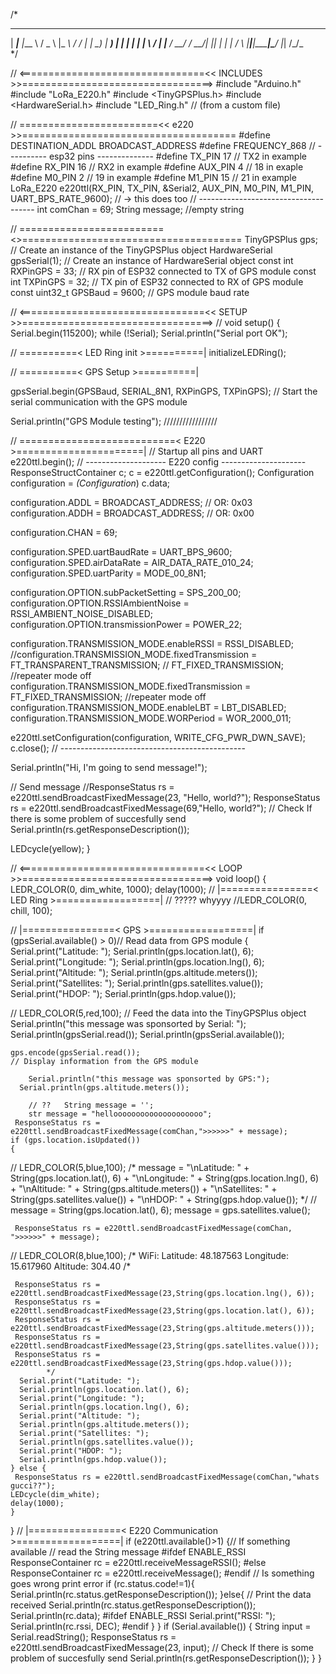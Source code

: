 
/*

 _____ ____  ____   ___    _______  __
| ____|___ \|___ \ / _ \  |_   _\ \/ /
|  _|   __) | __) | | | |   | |  \  / 
| |___ / __/ / __/| |_| |   | |  /  \ 
|_____|_____|_____|\___/    |_| /_/\_\
*/

// <================================<< INCLUDES >>=================================>
#include "Arduino.h"
#include "LoRa_E220.h"
#include <TinyGPSPlus.h>
#include <HardwareSerial.h>
#include "LED_Ring.h" // (from a custom file)




// ========================<< e220 >>=====================================
#define DESTINATION_ADDL BROADCAST_ADDRESS
#define FREQUENCY_868
// ---------- esp32 pins --------------
#define TX_PIN 17 //  TX2  in example
#define RX_PIN 16 //  RX2  in example
#define AUX_PIN 4 // 18 in exaple
#define M0_PIN 2 // 19 in example
#define M1_PIN 15 // 21 in example
LoRa_E220 e220ttl(RX_PIN, TX_PIN, &Serial2, AUX_PIN, M0_PIN, M1_PIN, UART_BPS_RATE_9600); // -> this does too
// -------------------------------------
int comChan = 69;
String message; //empty string


// =========================<<GPS>>======================================
TinyGPSPlus gps; // Create an instance of the TinyGPSPlus object
HardwareSerial gpsSerial(1); // Create an instance of HardwareSerial object
const int RXPinGPS = 33; // RX pin of ESP32 connected to TX of GPS module
const int TXPinGPS = 32; // TX pin of ESP32 connected to RX of GPS module
const uint32_t GPSBaud = 9600; // GPS module baud rate

// <================================<< SETUP >>=================================>
//
void setup() {
  Serial.begin(115200);
    while (!Serial);
    Serial.println("Serial port OK");

// ==========< LED Ring init >==========|
initializeLEDRing();

// ==========< GPS Setup  >==========|
  
  gpsSerial.begin(GPSBaud, SERIAL_8N1, RXPinGPS, TXPinGPS); // Start the serial communication with the GPS module

  Serial.println("GPS Module testing");
    /////////////////

// ===========================< E220  >======================|
  // Startup all pins and UART
  e220ttl.begin();
    // -------------------- E220 config ---------------------
ResponseStructContainer c;
c = e220ttl.getConfiguration();
Configuration configuration = *(Configuration*) c.data;
 
configuration.ADDL = BROADCAST_ADDRESS; // OR: 0x03
configuration.ADDH = BROADCAST_ADDRESS; // OR: 0x00
 
configuration.CHAN = 69;
 
configuration.SPED.uartBaudRate = UART_BPS_9600;
configuration.SPED.airDataRate = AIR_DATA_RATE_010_24;
configuration.SPED.uartParity = MODE_00_8N1;
 
configuration.OPTION.subPacketSetting = SPS_200_00;
configuration.OPTION.RSSIAmbientNoise = RSSI_AMBIENT_NOISE_DISABLED;
configuration.OPTION.transmissionPower = POWER_22;
 
configuration.TRANSMISSION_MODE.enableRSSI = RSSI_DISABLED;
//configuration.TRANSMISSION_MODE.fixedTransmission = FT_TRANSPARENT_TRANSMISSION; // FT_FIXED_TRANSMISSION; //repeater mode off
configuration.TRANSMISSION_MODE.fixedTransmission = FT_FIXED_TRANSMISSION; //repeater mode off
configuration.TRANSMISSION_MODE.enableLBT = LBT_DISABLED;
configuration.TRANSMISSION_MODE.WORPeriod = WOR_2000_011;
         
e220ttl.setConfiguration(configuration, WRITE_CFG_PWR_DWN_SAVE);
c.close();
    // ----------------------------------------------


  Serial.println("Hi, I'm going to send message!");

  // Send message
 //ResponseStatus rs = e220ttl.sendBroadcastFixedMessage(23, "Hello, world?");
 ResponseStatus rs = e220ttl.sendBroadcastFixedMessage(69,"Hello, world?");
  // Check If there is some problem of succesfully send
  Serial.println(rs.getResponseDescription());

  LEDcycle(yellow);
}

// <================================<< LOOP >>=================================>
void loop() {
   LEDR_COLOR(0, dim_white, 1000);
    delay(1000);
  // |================< LED Ring >==================|
    // ????? whyyyy
  //LEDR_COLOR(0, chill, 100);


  // |================< GPS >==================|
  if (gpsSerial.available() > 0)// Read data from GPS module
  {
      Serial.print("Latitude: ");
      Serial.println(gps.location.lat(), 6);
      Serial.print("Longitude: ");
      Serial.println(gps.location.lng(), 6);
      Serial.print("Altitude: ");
      Serial.println(gps.altitude.meters());
      Serial.print("Satellites: ");
      Serial.println(gps.satellites.value());
      Serial.print("HDOP: ");
      Serial.println(gps.hdop.value());
        
//        LEDR_COLOR(5,red,100);
    // Feed the data into the TinyGPSPlus object
        Serial.println("this message was sponsorted by Serial: ");
   Serial.println(gpsSerial.read());
   Serial.println(gpsSerial.available());

    gps.encode(gpsSerial.read());
    // Display information from the GPS module

        Serial.println("this message was sponsorted by GPS:");
      Serial.println(gps.altitude.meters());

        // ??   String message = '';
        str message = "helloooooooooooooooooooo";
     ResponseStatus rs = e220ttl.sendBroadcastFixedMessage(comChan,">>>>>>" + message);
    if (gps.location.isUpdated())
    {
 //    LEDR_COLOR(5,blue,100);
            /*
    message = "\nLatitude: " + String(gps.location.lat(), 6) + "\nLongitude: " + String(gps.location.lng(), 6) + "\nAltitude: " + String(gps.altitude.meters()) + "\nSatellites: " + String(gps.satellites.value()) + "\nHDOP: " + String(gps.hdop.value());
    */
   // message = String(gps.location.lat(), 6);
    message = gps.satellites.value();

     ResponseStatus rs = e220ttl.sendBroadcastFixedMessage(comChan, ">>>>>>" + message);
//    LEDR_COLOR(8,blue,100);
            /*
        WiFi:
        Latitude: 48.187563
        Longitude: 15.617960
        Altitude: 304.40            /*

     ResponseStatus rs = e220ttl.sendBroadcastFixedMessage(23,String(gps.location.lng(), 6));
     ResponseStatus rs = e220ttl.sendBroadcastFixedMessage(23,String(gps.location.lat(), 6));
     ResponseStatus rs = e220ttl.sendBroadcastFixedMessage(23,String(gps.altitude.meters()));
     ResponseStatus rs = e220ttl.sendBroadcastFixedMessage(23,String(gps.satellites.value()));
     ResponseStatus rs = e220ttl.sendBroadcastFixedMessage(23,String(gps.hdop.value()));
            */
      Serial.print("Latitude: ");
      Serial.println(gps.location.lat(), 6);
      Serial.print("Longitude: ");
      Serial.println(gps.location.lng(), 6);
      Serial.print("Altitude: ");
      Serial.println(gps.altitude.meters());
      Serial.print("Satellites: ");
      Serial.println(gps.satellites.value());
      Serial.print("HDOP: ");
      Serial.println(gps.hdop.value());
    } else {
     ResponseStatus rs = e220ttl.sendBroadcastFixedMessage(comChan,"whats gucci??");
    LEDcycle(dim_white);
    delay(1000);
    }
  }
  // |================< E220 Communication >==================|
  if (e220ttl.available()>1) {// If something available
	  // read the String message
#ifdef ENABLE_RSSI
	ResponseContainer rc = e220ttl.receiveMessageRSSI();
#else
	ResponseContainer rc = e220ttl.receiveMessage();
#endif
	// Is something goes wrong print error
	if (rc.status.code!=1){
		Serial.println(rc.status.getResponseDescription());
	}else{
		// Print the data received
		Serial.println(rc.status.getResponseDescription());
	Serial.println(rc.data);
#ifdef ENABLE_RSSI
		Serial.print("RSSI: "); Serial.println(rc.rssi, DEC);
#endif
	}
  }
  if (Serial.available()) {
	  String input = Serial.readString();
	  ResponseStatus rs = e220ttl.sendBroadcastFixedMessage(23, input);
	  // Check If there is some problem of succesfully send
	  Serial.println(rs.getResponseDescription());
  }
}
